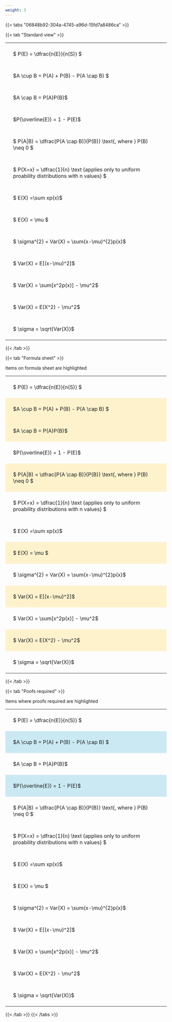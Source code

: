 ```yaml
---
weight: 3
---
```


{{< tabs "06848b92-304a-4745-a96d-15fd7a8486ca" >}}

{{< tab "Standard view" >}}

<style type="text/css">
#T_8ecf8 th.col_heading {
  text-align: left;
  font-size: 1em;
}
#T_8ecf8 td {
  text-align: left;
  font-size: 1em;
  padding: 1.5em;
}
</style>
<table id="T_8ecf8">
  <thead>
  </thead>
  <tbody>
    <tr>
      <td id="T_8ecf8_row0_col0" class="data row0 col0" >$ P(E) = \dfrac{n(E)}{n(S)} $</td>
    </tr>
    <tr>
      <td id="T_8ecf8_row1_col0" class="data row1 col0" >$A \cup B = P(A) + P(B) - P(A \cap B) $</td>
    </tr>
    <tr>
      <td id="T_8ecf8_row2_col0" class="data row2 col0" >$A \cap B  = P(A)P(B)$</td>
    </tr>
    <tr>
      <td id="T_8ecf8_row3_col0" class="data row3 col0" >$P(\overline{E}) = 1 - P(E)$</td>
    </tr>
    <tr>
      <td id="T_8ecf8_row4_col0" class="data row4 col0" >$ P(A|B) = \dfrac{P(A \cap B)}{P(B)} \text{, where } P(B) \neq 0 $</td>
    </tr>
    <tr>
      <td id="T_8ecf8_row5_col0" class="data row5 col0" >$ P(X=x) =  \dfrac{1}{n} 
\text {applies only to uniform proability distributions with n values} $</td>
    </tr>
    <tr>
      <td id="T_8ecf8_row6_col0" class="data row6 col0" >$ E(X) =\sum xp(x)$</td>
    </tr>
    <tr>
      <td id="T_8ecf8_row7_col0" class="data row7 col0" >$ E(X) = \mu $</td>
    </tr>
    <tr>
      <td id="T_8ecf8_row8_col0" class="data row8 col0" >$ \sigma^{2} = Var(X) = \sum(x-\mu)^{2}p(x)$</td>
    </tr>
    <tr>
      <td id="T_8ecf8_row9_col0" class="data row9 col0" >$ Var(X) = E[(x-\mu)^2]$</td>
    </tr>
    <tr>
      <td id="T_8ecf8_row10_col0" class="data row10 col0" >$ Var(X) = \sum[x^2p(x)] - \mu^2$</td>
    </tr>
    <tr>
      <td id="T_8ecf8_row11_col0" class="data row11 col0" >$ Var(X) = E(X^2) - \mu^2$</td>
    </tr>
    <tr>
      <td id="T_8ecf8_row12_col0" class="data row12 col0" >$ \sigma = \sqrt{Var(X)}$</td>
    </tr>
  </tbody>
</table>
{{< /tab >}}

{{< tab "Formula sheet" >}}

Items on formula sheet are highlighted 
<br>
<style type="text/css">
#T_010d6 th.col_heading {
  text-align: left;
  font-size: 1em;
}
#T_010d6 td {
  text-align: left;
  font-size: 1em;
  padding: 1.5em;
}
#T_010d6_row0_col0, #T_010d6_row3_col0, #T_010d6_row5_col0, #T_010d6_row6_col0, #T_010d6_row8_col0, #T_010d6_row10_col0, #T_010d6_row12_col0 {
  background-color: rgba(0,0,0,0);
}
#T_010d6_row1_col0, #T_010d6_row2_col0, #T_010d6_row4_col0, #T_010d6_row7_col0, #T_010d6_row9_col0, #T_010d6_row11_col0 {
  background-color: rgba(255,194,10, 0.2);
}
</style>
<table id="T_010d6">
  <thead>
  </thead>
  <tbody>
    <tr>
      <td id="T_010d6_row0_col0" class="data row0 col0" >$ P(E) = \dfrac{n(E)}{n(S)} $</td>
    </tr>
    <tr>
      <td id="T_010d6_row1_col0" class="data row1 col0" >$A \cup B = P(A) + P(B) - P(A \cap B) $</td>
    </tr>
    <tr>
      <td id="T_010d6_row2_col0" class="data row2 col0" >$A \cap B  = P(A)P(B)$</td>
    </tr>
    <tr>
      <td id="T_010d6_row3_col0" class="data row3 col0" >$P(\overline{E}) = 1 - P(E)$</td>
    </tr>
    <tr>
      <td id="T_010d6_row4_col0" class="data row4 col0" >$ P(A|B) = \dfrac{P(A \cap B)}{P(B)} \text{, where } P(B) \neq 0 $</td>
    </tr>
    <tr>
      <td id="T_010d6_row5_col0" class="data row5 col0" >$ P(X=x) =  \dfrac{1}{n} 
\text {applies only to uniform proability distributions with n values} $</td>
    </tr>
    <tr>
      <td id="T_010d6_row6_col0" class="data row6 col0" >$ E(X) =\sum xp(x)$</td>
    </tr>
    <tr>
      <td id="T_010d6_row7_col0" class="data row7 col0" >$ E(X) = \mu $</td>
    </tr>
    <tr>
      <td id="T_010d6_row8_col0" class="data row8 col0" >$ \sigma^{2} = Var(X) = \sum(x-\mu)^{2}p(x)$</td>
    </tr>
    <tr>
      <td id="T_010d6_row9_col0" class="data row9 col0" >$ Var(X) = E[(x-\mu)^2]$</td>
    </tr>
    <tr>
      <td id="T_010d6_row10_col0" class="data row10 col0" >$ Var(X) = \sum[x^2p(x)] - \mu^2$</td>
    </tr>
    <tr>
      <td id="T_010d6_row11_col0" class="data row11 col0" >$ Var(X) = E(X^2) - \mu^2$</td>
    </tr>
    <tr>
      <td id="T_010d6_row12_col0" class="data row12 col0" >$ \sigma = \sqrt{Var(X)}$</td>
    </tr>
  </tbody>
</table>
{{< /tab >}}

{{< tab "Poofs required" >}}

Items where proofs required are highlighted 
<br>
<style type="text/css">
#T_29da2 th.col_heading {
  text-align: left;
  font-size: 1em;
}
#T_29da2 td {
  text-align: left;
  font-size: 1em;
  padding: 1.5em;
}
#T_29da2_row0_col0, #T_29da2_row2_col0, #T_29da2_row4_col0, #T_29da2_row5_col0, #T_29da2_row6_col0, #T_29da2_row7_col0, #T_29da2_row8_col0, #T_29da2_row9_col0, #T_29da2_row10_col0, #T_29da2_row11_col0, #T_29da2_row12_col0 {
  background-color: rgba(0,0,0,0);
}
#T_29da2_row1_col0, #T_29da2_row3_col0 {
  background-color: rgba(0,150,200, 0.2);
}
</style>
<table id="T_29da2">
  <thead>
  </thead>
  <tbody>
    <tr>
      <td id="T_29da2_row0_col0" class="data row0 col0" >$ P(E) = \dfrac{n(E)}{n(S)} $</td>
    </tr>
    <tr>
      <td id="T_29da2_row1_col0" class="data row1 col0" >$A \cup B = P(A) + P(B) - P(A \cap B) $</td>
    </tr>
    <tr>
      <td id="T_29da2_row2_col0" class="data row2 col0" >$A \cap B  = P(A)P(B)$</td>
    </tr>
    <tr>
      <td id="T_29da2_row3_col0" class="data row3 col0" >$P(\overline{E}) = 1 - P(E)$</td>
    </tr>
    <tr>
      <td id="T_29da2_row4_col0" class="data row4 col0" >$ P(A|B) = \dfrac{P(A \cap B)}{P(B)} \text{, where } P(B) \neq 0 $</td>
    </tr>
    <tr>
      <td id="T_29da2_row5_col0" class="data row5 col0" >$ P(X=x) =  \dfrac{1}{n} 
\text {applies only to uniform proability distributions with n values} $</td>
    </tr>
    <tr>
      <td id="T_29da2_row6_col0" class="data row6 col0" >$ E(X) =\sum xp(x)$</td>
    </tr>
    <tr>
      <td id="T_29da2_row7_col0" class="data row7 col0" >$ E(X) = \mu $</td>
    </tr>
    <tr>
      <td id="T_29da2_row8_col0" class="data row8 col0" >$ \sigma^{2} = Var(X) = \sum(x-\mu)^{2}p(x)$</td>
    </tr>
    <tr>
      <td id="T_29da2_row9_col0" class="data row9 col0" >$ Var(X) = E[(x-\mu)^2]$</td>
    </tr>
    <tr>
      <td id="T_29da2_row10_col0" class="data row10 col0" >$ Var(X) = \sum[x^2p(x)] - \mu^2$</td>
    </tr>
    <tr>
      <td id="T_29da2_row11_col0" class="data row11 col0" >$ Var(X) = E(X^2) - \mu^2$</td>
    </tr>
    <tr>
      <td id="T_29da2_row12_col0" class="data row12 col0" >$ \sigma = \sqrt{Var(X)}$</td>
    </tr>
  </tbody>
</table>
{{< /tab >}}
{{< /tabs >}}